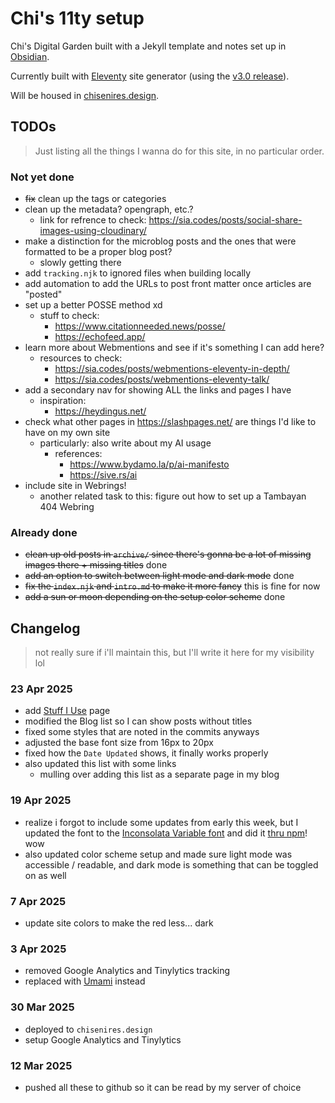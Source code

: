# Chi's 11ty setup

Chi's Digital Garden built with a Jekyll template and notes set up in [Obsidian](https://obsidian.md).

Currently built with [Eleventy](https://www.11ty.dev/) site generator (using the [v3.0 release](https://github.com/11ty/eleventy/releases/tag/v3.0.0)).

Will be housed in [chisenires.design](https://chisenires.design).

## TODOs

> Just listing all the things I wanna do for this site, in no particular order.
### Not yet done
- ~~fix~~ clean up the tags or categories
- clean up the metadata? opengraph, etc.?
  - link for refrence to check: https://sia.codes/posts/social-share-images-using-cloudinary/
- make a distinction for the microblog posts and the ones that were formatted to be a proper blog post?
  - slowly getting there
- add `tracking.njk` to ignored files when building locally
- add automation to add the URLs to post front matter once articles are "posted"
- set up a better POSSE method xd
  - stuff to check:
    - https://www.citationneeded.news/posse/
    - https://echofeed.app/
- learn more about Webmentions and see if it's something I can add here?
  - resources to check:
    - https://sia.codes/posts/webmentions-eleventy-in-depth/
    - https://sia.codes/posts/webmentions-eleventy-talk/
- add a secondary nav for showing ALL the links and pages I have
  - inspiration:
    - https://heydingus.net/
- check what other pages in https://slashpages.net/ are things I'd like to have on my own site
  - particularly: also write about my AI usage
    - references:
      - https://www.bydamo.la/p/ai-manifesto
      - https://sive.rs/ai
- include site in Webrings!
  - another related task to this: figure out how to set up a Tambayan 404 Webring

### Already done
- ~~clean up old posts in `archive/` since there's gonna be a lot of missing images there + missing titles~~ done
- ~~add an option to switch between light mode and dark mode~~ done
- ~~fix the `index.njk` and `intro.md` to make it more fancy~~ this is fine for now
- ~~add a sun or moon depending on the setup color scheme~~ done

## Changelog

> not really sure if i'll maintain this, but I'll write it here for my visibility lol
### 23 Apr 2025
- add [Stuff I Use](https://chisenires.design/stuff-i-use/) page
- modified the Blog list so I can show posts without titles
- fixed some styles that are noted in the commits anyways
- adjusted the base font size from 16px to 20px
- fixed how the `Date Updated` shows, it finally works properly
- also updated this list with some links
  - mulling over adding this list as a separate page in my blog

### 19 Apr 2025
- realize i forgot to include some updates from early this week, but I updated the font to the [Inconsolata Variable font](https://levien.com/type/myfonts/inconsolata.html) and did it [thru npm](https://fontsource.org/fonts/inconsolata)! wow
- also updated color scheme setup and made sure light mode was accessible / readable, and dark mode is something that can be toggled on as well

### 7 Apr 2025
- update site colors to make the red less... dark

### 3 Apr 2025
- removed Google Analytics and Tinylytics tracking
- replaced with [Umami](https://umami.is/) instead

### 30 Mar 2025
- deployed to `chisenires.design`
- setup Google Analytics and Tinylytics

### 12 Mar 2025
- pushed all these to github so it can be read by my server of choice
